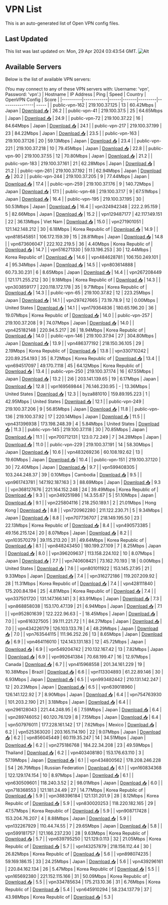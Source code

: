 # VPN List

This is an auto-generated list of Open VPN config files.

## Last Updated

This list was last updated on: Mon, 29 Apr 2024 03:43:54 GMT.
![Alt](https://repobeats.axiom.co/api/embed/186b98318ef1479477931607c1ad7d823f12451f.svg "Repobeats analytics image")

## Available Servers

Below is the list of available VPN servers:

(You may connect to any of these VPN servers with: Username: 'vpn', Password: 'vpn'.)
| Hostname | IP Address | Ping | Speed | Country | OpenVPN Config | Score |
|----------|------------|------|-------|---------|----------------| ----- |
| public-vpn-162 | 219.100.37.125 | 13 | 60.42Mbps | Japan | [Download 📥](./configs/server_0_JP.ovpn) | 26.2 |
| public-vpn-41 | 219.100.37.5 | 25 | 64.65Mbps | Japan | [Download 📥](./configs/server_1_JP.ovpn) | 24.9 |
| public-vpn-72 | 219.100.37.22 | 16 | 84.64Mbps | Japan | [Download 📥](./configs/server_2_JP.ovpn) | 24.1 |
| public-vpn-217 | 219.100.37.199 | 23 | 84.22Mbps | Japan | [Download 📥](./configs/server_3_JP.ovpn) | 23.5 |
| public-vpn-163 | 219.100.37.126 | 20 | 59.13Mbps | Japan | [Download 📥](./configs/server_4_JP.ovpn) | 23.4 |
| public-vpn-221 | 219.100.37.218 | 10 | 79.45Mbps | Japan | [Download 📥](./configs/server_5_JP.ovpn) | 22.8 |
| public-vpn-90 | 219.100.37.55 | 12 | 70.80Mbps | Japan | [Download 📥](./configs/server_6_JP.ovpn) | 21.2 |
| public-vpn-183 | 219.100.37.161 | 21 | 62.28Mbps | Japan | [Download 📥](./configs/server_7_JP.ovpn) | 21.2 |
| public-vpn-261 | 219.100.37.192 | 11 | 62.94Mbps | Japan | [Download 📥](./configs/server_8_JP.ovpn) | 20.2 |
| public-vpn-244 | 219.100.37.205 | 9 | 77.44Mbps | Japan | [Download 📥](./configs/server_9_JP.ovpn) | 17.4 |
| public-vpn-259 | 219.100.37.176 | 9 | 140.72Mbps | Japan | [Download 📥](./configs/server_10_JP.ovpn) | 17.1 |
| public-vpn-68 | 219.100.37.17 | 9 | 67.51Mbps | Japan | [Download 📥](./configs/server_11_JP.ovpn) | 16.4 |
| public-vpn-195 | 219.100.37.195 | 30 | 50.53Mbps | Japan | [Download 📥](./configs/server_12_JP.ovpn) | 16.4 |
| vpn324942348 | 222.2.95.159 | 5 | 82.66Mbps | Japan | [Download 📥](./configs/server_13_JP.ovpn) | 15.2 |
| vpn129487177 | 42.117.149.151 | 22 | 36.13Mbps | Viet Nam | [Download 📥](./configs/server_14_VN.ovpn) | 15.0 |
| vpn271901051 | 121.142.148.212 | 30 | 6.18Mbps | Korea Republic of | [Download 📥](./configs/server_15_KR.ovpn) | 14.9 |
| vpn818545851 | 106.172.159.39 | 15 | 28.81Mbps | Japan | [Download 📥](./configs/server_16_JP.ovpn) | 14.8 |
| vpn673606047 | 222.102.219.5 | 36 | 4.40Mbps | Korea Republic of | [Download 📥](./configs/server_17_KR.ovpn) | 14.7 |
| vpn516271330 | 59.13.196.253 | 30 | 12.44Mbps | Korea Republic of | [Download 📥](./configs/server_18_KR.ovpn) | 14.6 |
| vpn484628781 | 106.150.249.101 | 4 | 95.34Mbps | Japan | [Download 📥](./configs/server_19_JP.ovpn) | 14.5 |
| vpn803614888 | 60.73.30.231 | 6 | 8.65Mbps | Japan | [Download 📥](./configs/server_20_JP.ovpn) | 14.4 |
| vpn267208449 | 121.171.255.212 | 30 | 9.18Mbps | Korea Republic of | [Download 📥](./configs/server_21_KR.ovpn) | 14.3 |
| vpn303859177 | 220.118.172.178 | 35 | 9.71Mbps | Korea Republic of | [Download 📥](./configs/server_22_KR.ovpn) | 14.3 |
| public-vpn-65 | 219.100.37.82 | 12 | 223.25Mbps | Japan | [Download 📥](./configs/server_23_JP.ovpn) | 14.1 |
| vpn297427665 | 73.19.78.9 | 12 | 0.00Mbps | United States | [Download 📥](./configs/server_24_US.ovpn) | 14.1 |
| vpn179364836 | 180.65.196.20 | 36 | 19.07Mbps | Korea Republic of | [Download 📥](./configs/server_25_KR.ovpn) | 14.0 |
| public-vpn-257 | 219.100.37.208 | 9 | 74.07Mbps | Japan | [Download 📥](./configs/server_26_JP.ovpn) | 14.0 |
| vpn425182148 | 220.94.5.217 | 26 | 18.94Mbps | Korea Republic of | [Download 📥](./configs/server_27_KR.ovpn) | 14.0 |
| public-vpn-146 | 219.100.37.94 | 27 | 304.80Mbps | Japan | [Download 📥](./configs/server_28_JP.ovpn) | 13.9 |
| vpn486377192 | 218.150.36.105 | 29 | 2.19Mbps | Korea Republic of | [Download 📥](./configs/server_29_KR.ovpn) | 13.8 |
| vpn330710242 | 220.89.254.193 | 35 | 8.72Mbps | Korea Republic of | [Download 📥](./configs/server_30_KR.ovpn) | 13.4 |
| vpn694517097 | 49.170.7.118 | 45 | 64.12Mbps | Korea Republic of | [Download 📥](./configs/server_31_KR.ovpn) | 13.4 |
| public-vpn-250 | 219.100.37.174 | 16 | 67.55Mbps | Japan | [Download 📥](./configs/server_32_JP.ovpn) | 13.2 |
| 2i6 | 203.141.139.65 | 19 | 6.17Mbps | Japan | [Download 📥](./configs/server_33_JP.ovpn) | 12.8 |
| vpn169569844 | 76.146.230.95 | - | 13.36Mbps | United States | [Download 📥](./configs/server_34_US.ovpn) | 12.3 |
| byza881010 | 159.89.195.223 | 1 | 42.95Mbps | United States | [Download 📥](./configs/server_35_US.ovpn) | 12.1 |
| public-vpn-249 | 219.100.37.206 | 9 | 56.85Mbps | Japan | [Download 📥](./configs/server_36_JP.ovpn) | 11.8 |
| public-vpn-136 | 219.100.37.92 | 17 | 220.14Mbps | Japan | [Download 📥](./configs/server_37_JP.ovpn) | 11.5 |
| vpn431396938 | 173.198.248.39 | 4 | 5.84Mbps | United States | [Download 📥](./configs/server_38_US.ovpn) | 11.3 |
| public-vpn-145 | 219.100.37.118 | 30 | 70.85Mbps | Japan | [Download 📥](./configs/server_39_JP.ovpn) | 11.1 |
| vpn700712131 | 123.0.72.249 | 7 | 34.28Mbps | Japan | [Download 📥](./configs/server_40_JP.ovpn) | 11.0 |
| public-vpn-229 | 219.100.37.191 | 14 | 58.30Mbps | Japan | [Download 📥](./configs/server_41_JP.ovpn) | 10.6 |
| vpn483269236 | 60.108.192.62 | 13 | 19.60Mbps | Japan | [Download 📥](./configs/server_42_JP.ovpn) | 10.4 |
| public-vpn-151 | 219.100.37.120 | 30 | 72.40Mbps | Japan | [Download 📥](./configs/server_43_JP.ovpn) | 9.7 |
| vpn599408305 | 103.244.248.37 | 39 | 0.10Mbps | Cambodia | [Download 📥](./configs/server_44_KH.ovpn) | 9.5 |
| vpn961743781 | 147.192.187.163 | 3 | 88.69Mbps | Japan | [Download 📥](./configs/server_45_JP.ovpn) | 9.3 |
| vpn368127676 | 221.164.152.248 | 24 | 39.49Mbps | Korea Republic of | [Download 📥](./configs/server_46_KR.ovpn) | 9.3 |
| vpn349251986 | 14.3.55.67 | 5 | 51.10Mbps | Japan | [Download 📥](./configs/server_47_JP.ovpn) | 9.1 |
| vpn225804116 | 218.250.189.1 | 2 | 21.01Mbps | Hong Kong | [Download 📥](./configs/server_48_HK.ovpn) | 8.8 |
| vpn720962280 | 211.122.230.71 | 5 | 9.34Mbps | Japan | [Download 📥](./configs/server_49_JP.ovpn) | 8.8 |
| vpn707736707 | 218.149.195.50 | 23 | 22.13Mbps | Korea Republic of | [Download 📥](./configs/server_50_KR.ovpn) | 8.4 |
| vpn490573385 | 49.156.215.124 | 20 | 8.07Mbps | Japan | [Download 📥](./configs/server_51_JP.ovpn) | 8.2 |
| vpn103570279 | 39.115.213.20 | 31 | 49.64Mbps | Korea Republic of | [Download 📥](./configs/server_52_KR.ovpn) | 8.1 |
| vpn848243450 | 180.199.27.109 | 7 | 8.25Mbps | Japan | [Download 📥](./configs/server_53_JP.ovpn) | 8.0 |
| vpn396209637 | 113.158.224.102 | 10 | 8.07Mbps | Japan | [Download 📥](./configs/server_54_JP.ovpn) | 7.7 |
| vpn740608421 | 73.162.70.193 | 18 | 0.00Mbps | United States | [Download 📥](./configs/server_55_US.ovpn) | 7.6 |
| vpn801011922 | 153.145.27.95 | 21 | 9.33Mbps | Japan | [Download 📥](./configs/server_56_JP.ovpn) | 7.4 |
| vpn316272186 | 119.207.209.92 | 28 | 11.31Mbps | Korea Republic of | [Download 📥](./configs/server_57_KR.ovpn) | 7.4 |
| vpn428111840 | 175.200.84.194 | 25 | 4.81Mbps | Korea Republic of | [Download 📥](./configs/server_58_KR.ovpn) | 7.4 |
| vpn337501720 | 131.147.166.141 | 3 | 83.91Mbps | Japan | [Download 📥](./configs/server_59_JP.ovpn) | 7.3 |
| vpn868858038 | 153.170.47.139 | 21 | 6.94Mbps | Japan | [Download 📥](./configs/server_60_JP.ovpn) | 7.1 |
| vpn952801639 | 122.222.96.63 | - | 18.45Mbps | Japan | [Download 📥](./configs/server_61_JP.ovpn) | 7.0 |
| vpn616327505 | 39.111.221.72 | 1 | 84.27Mbps | Japan | [Download 📥](./configs/server_62_JP.ovpn) | 7.0 |
| vpn434226179 | 126.103.133.78 | 4 | 48.29Mbps | Japan | [Download 📥](./configs/server_63_JP.ovpn) | 7.0 |
| vpn763544115 | 111.96.252.26 | 13 | 8.65Mbps | Japan | [Download 📥](./configs/server_64_JP.ovpn) | 6.9 |
| vpn464116010 | 124.143.131.183 | 12 | 45.72Mbps | Japan | [Download 📥](./configs/server_65_JP.ovpn) | 6.9 |
| vpn549204742 | 210.132.167.42 | 13 | 7.82Mbps | Japan | [Download 📥](./configs/server_66_JP.ovpn) | 6.9 |
| vpn992641384 | 70.68.199.47 | 16 | 12.97Mbps | Canada | [Download 📥](./configs/server_67_CA.ovpn) | 6.7 |
| vpn415968558 | 201.34.161.229 | 19 | 10.38Mbps | Brazil | [Download 📥](./configs/server_68_BR.ovpn) | 6.6 |
| vpn113304893 | 61.22.89.146 | 30 | 6.93Mbps | Japan | [Download 📥](./configs/server_69_JP.ovpn) | 6.5 |
| vpn993482442 | 210.131.142.247 | 12 | 20.23Mbps | Japan | [Download 📥](./configs/server_70_JP.ovpn) | 6.5 |
| vpn639018960 | 126.141.122.92 | 7 | 8.90Mbps | Japan | [Download 📥](./configs/server_71_JP.ovpn) | 6.4 |
| vpn754763930 | 101.203.2.190 | 21 | 3.18Mbps | Japan | [Download 📥](./configs/server_72_JP.ovpn) | 6.4 |
| vpn296128043 | 221.44.248.95 | 6 | 7.59Mbps | Japan | [Download 📥](./configs/server_73_JP.ovpn) | 6.4 |
| vpn289746052 | 60.120.76.129 | 8 | 7.15Mbps | Japan | [Download 📥](./configs/server_74_JP.ovpn) | 6.4 |
| vpn507976011 | 177.228.161.142 | 17 | 7.62Mbps | Mexico | [Download 📥](./configs/server_75_MX.ovpn) | 6.2 |
| vpn525363020 | 203.165.114.190 | 22 | 9.07Mbps | Japan | [Download 📥](./configs/server_76_JP.ovpn) | 6.2 |
| vpn856045449 | 60.119.35.247 | 14 | 34.51Mbps | Japan | [Download 📥](./configs/server_77_JP.ovpn) | 6.2 |
| vpn275186768 | 184.22.34.208 | 23 | 49.59Mbps | Thailand | [Download 📥](./configs/server_78_TH.ovpn) | 6.2 |
| vpn403408180 | 153.176.63.110 | 3 | 57.19Mbps | Japan | [Download 📥](./configs/server_79_JP.ovpn) | 6.1 |
| vpn434800562 | 178.208.246.228 | 54 | 26.79Mbps | Russian Federation | [Download 📥](./configs/server_80_RU.ovpn) | 6.1 |
| vpn160834368 | 122.129.174.154 | 10 | 8.97Mbps | Japan | [Download 📥](./configs/server_81_JP.ovpn) | 6.1 |
| vpn630509601 | 118.240.3.52 | 2 | 98.01Mbps | Japan | [Download 📥](./configs/server_82_JP.ovpn) | 6.0 |
| vpn718368553 | 121.181.24.49 | 27 | 14.77Mbps | Korea Republic of | [Download 📥](./configs/server_83_KR.ovpn) | 5.9 |
| vpn388396184 | 121.131.201.9 | 28 | 8.12Mbps | Korea Republic of | [Download 📥](./configs/server_84_KR.ovpn) | 5.9 |
| vpn830020253 | 118.220.182.165 | 29 | 47.57Mbps | Korea Republic of | [Download 📥](./configs/server_85_KR.ovpn) | 5.9 |
| vpn908717428 | 153.204.76.207 | 4 | 8.88Mbps | Japan | [Download 📥](./configs/server_86_JP.ovpn) | 5.9 |
| vpn132267929 | 110.44.74.55 | 7 | 29.65Mbps | Japan | [Download 📥](./configs/server_87_JP.ovpn) | 5.8 |
| vpn599181757 | 121.166.237.230 | 28 | 9.63Mbps | Korea Republic of | [Download 📥](./configs/server_88_KR.ovpn) | 5.7 |
| vpn639795250 | 121.129.0.113 | 32 | 21.05Mbps | Korea Republic of | [Download 📥](./configs/server_89_KR.ovpn) | 5.7 |
| vpn143257879 | 218.156.112.44 | 30 | 26.82Mbps | Korea Republic of | [Download 📥](./configs/server_90_KR.ovpn) | 5.6 |
| vpn898074235 | 59.169.186.15 | 33 | 24.25Mbps | Japan | [Download 📥](./configs/server_91_JP.ovpn) | 5.6 |
| vpn439296161 | 220.84.162.134 | 26 | 5.47Mbps | Korea Republic of | [Download 📥](./configs/server_92_KR.ovpn) | 5.5 |
| vpn165692380 | 221.152.115.166 | 31 | 50.09Mbps | Korea Republic of | [Download 📥](./configs/server_93_KR.ovpn) | 5.5 |
| vpn334785634 | 175.213.10.36 | 31 | 6.76Mbps | Korea Republic of | [Download 📥](./configs/server_94_KR.ovpn) | 5.4 |
| vpn645910294 | 58.234.137.79 | 37 | 43.98Mbps | Korea Republic of | [Download 📥](./configs/server_95_KR.ovpn) | 5.3 |
